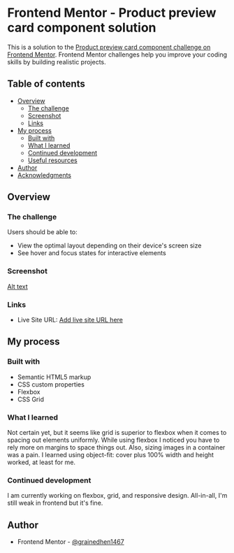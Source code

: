 # Frontend Mentor - Product preview card component solution

This is a solution to the [Product preview card component challenge on Frontend Mentor](https://www.frontendmentor.io/challenges/product-preview-card-component-GO7UmttRfa). Frontend Mentor challenges help you improve your coding skills by building realistic projects.

## Table of contents

- [Overview](#overview)
  - [The challenge](#the-challenge)
  - [Screenshot](#screenshot)
  - [Links](#links)
- [My process](#my-process)
  - [Built with](#built-with)
  - [What I learned](#what-i-learned)
  - [Continued development](#continued-development)
  - [Useful resources](#useful-resources)
- [Author](#author)
- [Acknowledgments](#acknowledgments)

## Overview

### The challenge

Users should be able to:

- View the optimal layout depending on their device's screen size
- See hover and focus states for interactive elements

### Screenshot

[Alt text](Product-Preview-Card-Component-1.png)

### Links

- Live Site URL: [Add live site URL here](https://grainedhen1467.github.io/product-preview-card-component/)

## My process

### Built with

- Semantic HTML5 markup
- CSS custom properties
- Flexbox
- CSS Grid

### What I learned

Not certain yet, but it seems like grid is superior to flexbox when it comes to spacing out elements uniformly. While using flexbox I noticed you have to rely more on margins to space things out. Also, sizing images in a container was a pain. I learned using object-fit: cover plus 100% width and height worked, at least for me.

### Continued development

I am currently working on flexbox, grid, and responsive design. All-in-all, I'm still weak in frontend but it's fine.

## Author

- Frontend Mentor - [@grainedhen1467](https://www.frontendmentor.io/profile/grainedhen1467)
